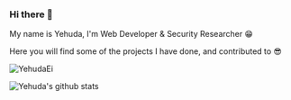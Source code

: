 ### Hi there 👋

My name is Yehuda, I'm Web Developer & Security Researcher 😁

Here you will find some of the projects I have done, and contributed to 😎

<p align="left"><img src="https://komarev.com/ghpvc/?username=YehudaEi" alt="YehudaEi" /></p>

![Yehuda's github stats](https://github-readme-stats.vercel.app/api?username=YehudaEi&show_icons=true&title_color=161e2e&icon_color=64748b&bg_color=fbfdfe&text_color=475569&cache_seconds=7200)
